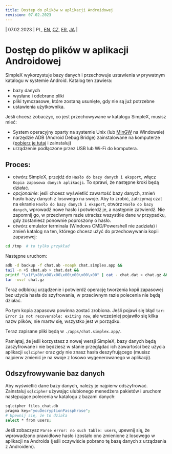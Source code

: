```yaml
---
title: Dostęp do plików w aplikacji Androidowej
revision: 07.02.2023
---
```


| 07.02.2023 | PL, [EN](/docs/ANDROID.md), [CZ](/docs/lang/cs/ANDROID.md), [FR](/docs/lang/fr/ANDROID.md), [JA](/docs/lang/ja/ANDROID.md) |

# Dostęp do plików w aplikacji Androidowej

SimpleX wykorzystuje bazy danych i przechowuje ustawienia w prywatnym katalogu w systemie Android. Katalog ten zawiera:

- bazy danych
- wysłane i odebrane pliki
- pliki tymczasowe, które zostaną usunięte, gdy nie są już potrzebne
- ustawienia użytkownika.

Jeśli chcesz zobaczyć, co jest przechowywane w katalogu SimpleX, musisz mieć:

- System operacyjny oparty na systemie Unix (lub [MinGW](https://www.mingw-w64.org/downloads/) na Windowsie)
- narzędzie ADB (Android Debug Bridge) zainstalowane na komputerze ([pobierz je tutaj](https://developer.android.com/studio/releases/platform-tools) i zainstaluj)
- urządzenie podłączone przez USB lub Wi-Fi do komputera.

## Proces:

- otwórz SimpleX, przejdź do `Hasło do bazy danych i eksport`, włącz `Kopia zapasowa danych aplikacji`. To sprawi, że następne kroki będą działać.
- _opcjonalnie_: jeśli chcesz wyświetlić zawartość bazy danych, zmień hasło bazy danych z losowego na swoje. Aby to zrobić, zatrzymaj czat na ekranie `Hasło do bazy danych i eksport`, otwórz `Hasło do bazy danych`, wprowadź nowe hasło i potwierdź je, a następnie zatwierdź. Nie zapomnij go, w przeciwnym razie utracisz wszystkie dane w przypadku, gdy zostaniesz ponownie poproszony o hasło.
- otwórz emulator terminala (Windows CMD/Powershell nie zadziała) i zmień katalog na ten, którego chcesz użyć do przechowywania kopii zapasowej:

```bash
cd /tmp  # to tylko przykład
```
Następne uruchom:
```bash
adb -d backup -f chat.ab -noapk chat.simplex.app && 
tail -n +5 chat.ab > chat.dat && 
printf "\x1f\x8b\x08\x00\x00\x00\x00\x00" | cat - chat.dat > chat.gz && 
tar -xvzf chat.gz
```

Teraz odblokuj urządzenie i potwierdź operację tworzenia kopii zapasowej bez użycia hasła do szyfrowania, w przeciwnym razie polecenia nie będą działać.

Po tym kopia zapasowa powinna zostać zrobiona. Jeśli pojawi się błąd `tar: Error is not recoverable: exiting now`, ale wcześniej pojawiło się kilka nazw plików, nie martw się, wszystko jest w porządku.

Teraz zapisane pliki będą w `./apps/chat.simplex.app/`.

Pamiętaj, że jeśli korzystasz z nowej wersji SimpleX, bazy danych będą zaszyfrowane i nie będziesz w stanie przeglądać ich zawartości bez użycia aplikacji `sqlcipher` oraz gdy nie znasz hasła deszyfrującego (musisz najpierw zmienić je na swoje z losowo wygenerowanego w aplikacji).

## Odszyfrowywanie baz danych

Aby wyświetlić dane bazy danych, należy je najpierw odszyfrować. Zainstaluj `sqlcipher` używając ulubionego menedżera pakietów i uruchom następujące polecenia w katalogu z bazami danych:
```bash
sqlcipher files_chat.db
pragma key="youDecryptionPassphrase";
# Upewnij się, że to działa
select * from users;
```

Jeśli zobaczysz `Parse error: no such table: users`, upewnij się, że wprowadzono prawidłowe hasło i zostało ono zmienione z losowego w aplikacji na Androida (jeśli oczywiście pobrano tę bazę danych z urządzenia z Androidem).
